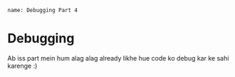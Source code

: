 ```ngMeta
name: Debugging Part 4
```

# Debugging

Ab iss part mein hum alag alag already likhe hue code ko debug kar ke sahi karenge :)

